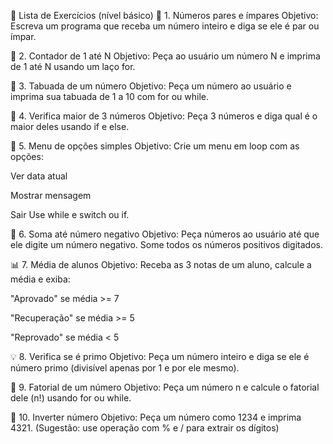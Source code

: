 🧠 Lista de Exercícios (nível básico)
🔢 1. Números pares e ímpares
Objetivo: Escreva um programa que receba um número inteiro e diga se ele é par ou ímpar.

🔁 2. Contador de 1 até N
Objetivo: Peça ao usuário um número N e imprima de 1 até N usando um laço for.

🧮 3. Tabuada de um número
Objetivo: Peça um número ao usuário e imprima sua tabuada de 1 a 10 com for ou while.

🎯 4. Verifica maior de 3 números
Objetivo: Peça 3 números e diga qual é o maior deles usando if e else.

💬 5. Menu de opções simples
Objetivo: Crie um menu em loop com as opções:

Ver data atual

Mostrar mensagem

Sair
Use while e switch ou if.

🔂 6. Soma até número negativo
Objetivo: Peça números ao usuário até que ele digite um número negativo.
Some todos os números positivos digitados.

📊 7. Média de alunos
Objetivo: Receba as 3 notas de um aluno, calcule a média e exiba:

"Aprovado" se média >= 7

"Recuperação" se média >= 5

"Reprovado" se média < 5

💡 8. Verifica se é primo
Objetivo: Peça um número inteiro e diga se ele é número primo (divisível apenas por 1 e por ele mesmo).

🔁 9. Fatorial de um número
Objetivo: Peça um número n e calcule o fatorial dele (n!) usando for ou while.

🔄 10. Inverter número
Objetivo: Peça um número como 1234 e imprima 4321.
(Sugestão: use operação com % e / para extrair os dígitos)